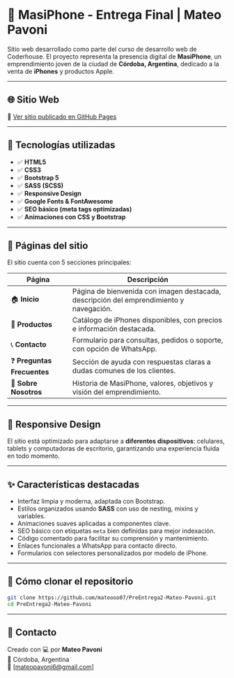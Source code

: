 # 📱 MasiPhone - Entrega Final | Mateo Pavoni

Sitio web desarrollado como parte del curso de desarrollo web de Coderhouse. El proyecto representa la presencia digital de **MasiPhone**, un emprendimiento joven de la ciudad de **Córdoba, Argentina**, dedicado a la venta de **iPhones** y productos Apple.

---

## 🌐 Sitio Web

🔗 [Ver sitio publicado en GitHub Pages](https://mateooo07.github.io/PreEntrega2-Mateo-Pavoni/)

---

## 🧰 Tecnologías utilizadas

- ✅ **HTML5**  
- ✅ **CSS3**  
- ✅ **Bootstrap 5**  
- ✅ **SASS (SCSS)**  
- ✅ **Responsive Design**  
- ✅ **Google Fonts & FontAwesome**  
- ✅ **SEO básico (meta tags optimizadas)**  
- ✅ **Animaciones con CSS y Bootstrap**

---

## 📄 Páginas del sitio

El sitio cuenta con 5 secciones principales:

| Página                  | Descripción                                                                 |
|-------------------------|-----------------------------------------------------------------------------|
| 🏠 **Inicio**             | Página de bienvenida con imagen destacada, descripción del emprendimiento y navegación. |
| 🛒 **Productos**          | Catálogo de iPhones disponibles, con precios e información destacada.      |
| 📞 **Contacto**           | Formulario para consultas, pedidos o soporte, con opción de WhatsApp.      |
| ❓ **Preguntas Frecuentes** | Sección de ayuda con respuestas claras a dudas comunes de los clientes.  |
| 👤 **Sobre Nosotros**      | Historia de MasiPhone, valores, objetivos y visión del emprendimiento.     |

---

## 📱 Responsive Design

El sitio está optimizado para adaptarse a **diferentes dispositivos**: celulares, tablets y computadoras de escritorio, garantizando una experiencia fluida en todo momento.

---

## ✨ Características destacadas

- Interfaz limpia y moderna, adaptada con Bootstrap.
- Estilos organizados usando **SASS** con uso de nesting, mixins y variables.
- Animaciones suaves aplicadas a componentes clave.
- SEO básico con etiquetas `meta` bien definidas para mejor indexación.
- Código comentado para facilitar su comprensión y mantenimiento.
- Enlaces funcionales a WhatsApp para contacto directo.
- Formularios con selectores personalizados por modelo de iPhone.

---

## 🚀 Cómo clonar el repositorio

```bash
git clone https://github.com/mateooo07/PreEntrega2-Mateo-Pavoni.git
cd PreEntrega2-Mateo-Pavoni
```
---
## 📩 Contacto

Creado con 💻 por **Mateo Pavoni**  
📍 Córdoba, Argentina  
📧 [mateopavoni6@gmail.com]   
